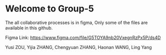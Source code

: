 # Welcome to Group-5
The all collaborative processes is in figma, Only some of the files are available in this github.

Figma Link:
https://www.figma.com/file/G5TOYA9nb20VxegnRzPx5P/ds4D

Yusi ZOU, Yijia ZHANG, Chengyuan ZHANG, Haonan WANG, Ling Yang
